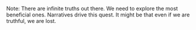 Note: There are infinite truths out there. We need to explore the most
beneficial ones. Narratives drive this quest. It might be that even if
we are truthful, we are lost.

